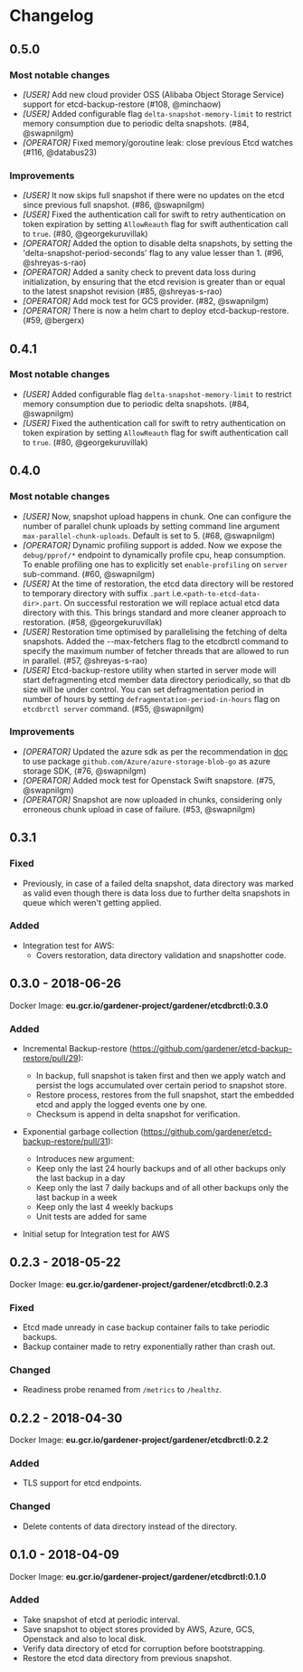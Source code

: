 # Changelog

## 0.5.0

### Most notable changes

* *[USER]* Add new cloud provider OSS (Alibaba Object Storage Service) support for etcd-backup-restore (#108, @minchaow)
* *[USER]* Added configurable flag `delta-snapshot-memory-limit` to restrict memory consumption due to periodic delta snapshots. (#84, @swapnilgm)
* *[OPERATOR]* Fixed memory/goroutine leak: close previous Etcd watches (#116, @databus23)

### Improvements

* *[USER]* It now skips full snapshot if there were no updates on the etcd since previous full snapshot. (#86, @swapnilgm)
* *[USER]* Fixed the authentication call for swift to retry authentication on token expiration by setting `AllowReauth` flag for swift authentication call to `true`. (#80, @georgekuruvillak)
* *[OPERATOR]* Added the option to disable delta snapshots, by setting the 'delta-snapshot-period-seconds' flag to any value lesser than 1. (#96, @shreyas-s-rao)
* *[OPERATOR]* Added a sanity check to prevent data loss during initialization, by ensuring that the etcd revision is greater than or equal to the latest snapshot revision (#85, @shreyas-s-rao)
* *[OPERATOR]* Add mock test for GCS provider. (#82, @swapnilgm)
* *[OPERATOR]* There is now a helm chart to deploy etcd-backup-restore. (#59, @bergerx)

## 0.4.1

### Most notable changes

* *[USER]* Added configurable flag `delta-snapshot-memory-limit` to restrict memory consumption due to periodic delta snapshots. (#84, @swapnilgm)
* *[USER]* Fixed the authentication call for swift to retry authentication on token expiration by setting `AllowReauth` flag for swift authentication call to `true`. (#80, @georgekuruvillak)

## 0.4.0

### Most notable changes

* *[USER]* Now, snapshot upload happens in chunk. One can configure the number of parallel chunk uploads by setting command line argument `max-parallel-chunk-uploads`. Default is set to 5. (#68, @swapnilgm)
* *[OPERATOR]* Dynamic profiling support is added. Now we expose the `debug/pprof/*` endpoint to dynamically profile cpu, heap consumption. To enable profiling one has to explicitly set `enable-profiling`  on `server` sub-command. (#60, @swapnilgm)
* *[USER]* At the time of restoration, the etcd data directory will be restored to temporary directory with suffix `.part` i.e.`<path-to-etcd-data-dir>.part`. On successful restoration we will replace actual etcd data directory with this. This brings standard and more cleaner approach to restoration. (#58, @georgekuruvillak)
* *[USER]* Restoration time optimised by parallelising the fetching of delta snapshots. Added the --max-fetchers flag to the etcdbrctl command to specify the maximum number of fetcher threads that are allowed to run in parallel. (#57, @shreyas-s-rao)
* *[USER]* Etcd-backup-restore utility when started in server mode will start defragmenting etcd member data directory periodically, so that db size will be under control. You can set defragmentation period in number of hours by setting `defragmentation-period-in-hours` flag on `etcdbrctl server` command. (#55, @swapnilgm)

### Improvements

* *[OPERATOR]* Updated the azure sdk as per the recommendation in [doc](https://github.com/Azure/azure-sdk-for-go/tree/master/storage#azure-storage-sdk-for-go-preview) to use  package `github.com/Azure/azure-storage-blob-go` as azure storage SDK, (#76, @swapnilgm)
* *[OPERATOR]* Added mock test for Openstack Swift snapstore. (#75, @swapnilgm)
* *[OPERATOR]* Snapshot are now uploaded in chunks, considering only erroneous chunk upload in case of failure. (#53, @swapnilgm)

## 0.3.1

### Fixed

- Previously, in case of a failed delta snapshot, data directory was marked as valid even though there is data loss due to further delta snapshots in queue which weren't getting applied.

### Added

- Integration test for AWS:
  - Covers restoration, data directory validation and snapshotter code.

## 0.3.0 - 2018-06-26

Docker Image: __eu.gcr.io/gardener-project/gardener/etcdbrctl:0.3.0__

### Added

- Incremental Backup-restore (https://github.com/gardener/etcd-backup-restore/pull/29):
  - In backup, full snapshot is taken first and then we apply watch and persist the logs accumulated over certain period to snapshot store. 
  - Restore process, restores from the full snapshot, start the embedded etcd and apply the logged events one by one.
  - Checksum is append in delta snapshot for verification.

- Exponential garbage collection (https://github.com/gardener/etcd-backup-restore/pull/31):
  - Introduces new argument: 
  - Keep only the last 24 hourly backups and of all other backups only the last backup in a day
  - Keep only the last 7 daily backups and of all other backups only the last backup in a week
  - Keep only the last 4 weekly backups
  - Unit tests are added for same
 
- Initial setup for Integration test for AWS

## 0.2.3 - 2018-05-22

Docker Image: __eu.gcr.io/gardener-project/gardener/etcdbrctl:0.2.3__

### Fixed

- Etcd made unready in case backup container fails to take periodic backups.
- Backup container made to retry exponentially rather than crash out.

### Changed

- Readiness probe renamed from `/metrics` to `/healthz`.

## 0.2.2 - 2018-04-30

Docker Image: __eu.gcr.io/gardener-project/gardener/etcdbrctl:0.2.2__ 

### Added

- TLS support for etcd endpoints.

### Changed

- Delete contents of data directory instead of the directory.

## 0.1.0 - 2018-04-09

Docker Image: __eu.gcr.io/gardener-project/gardener/etcdbrctl:0.1.0__

### Added

- Take snapshot of etcd at periodic interval.
- Save snapshot to object stores provided by AWS, Azure, GCS, Openstack and also to local disk.
- Verify data directory of etcd for corruption before bootstrapping.
- Restore the etcd data directory from previous snapshot. 

[Unreleased]: https://github.com/gardener/etcd-backup-restore/compare/0.4.1...HEAD
